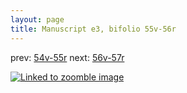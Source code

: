 ```yaml
---
layout: page
title: Manuscript e3, bifolio 55v-56r
---
```


prev: [54v-55r](../54v-55r/) next: [56v-57r](../56v-57r/)



[![Linked to zoomble image](http://www.homermultitext.org/iipsrv?IIIF=/project/homer/pyramidal/deepzoom/hmt/e3bifolio/v1/vb_55v_56r.tif/full/2000,/0/default.jpg)](http://www.homermultitext.org/ict2/?urn=urn:cite2:hmt:e3bifolio.v1:vb_55v_56r)

